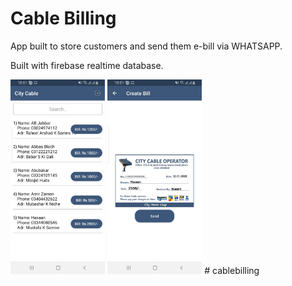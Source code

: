 # Cable Billing
App built to store customers and send them e-bill via WHATSAPP.

Built with firebase realtime database. 

<a href="/screenshots/pic1.jpg"><img src="/screenshots/pic1.jpg" width="30%"/></a> <a href="/screenshots/pic2.jpg"><img src="/screenshots/pic2.jpg" width="30%"/></a> #   c a b l e b i l l i n g 
 
 